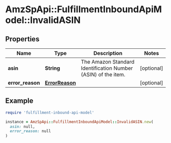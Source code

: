 # AmzSpApi::FulfillmentInboundApiModel::InvalidASIN

## Properties

| Name | Type | Description | Notes |
| ---- | ---- | ----------- | ----- |
| **asin** | **String** | The Amazon Standard Identification Number (ASIN) of the item. | [optional] |
| **error_reason** | [**ErrorReason**](ErrorReason.md) |  | [optional] |

## Example

```ruby
require 'fulfillment-inbound-api-model'

instance = AmzSpApi::FulfillmentInboundApiModel::InvalidASIN.new(
  asin: null,
  error_reason: null
)
```


